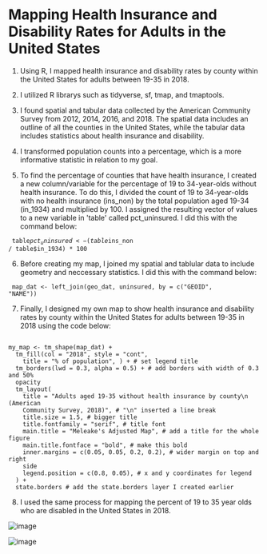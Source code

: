 # Mapping Health Insurance and Disability Rates for Adults in the United States
1. Using R, I mapped health insurance and disability rates by county within the United States for adults between 19-35 in 2018.

2. I utilized R librarys such as tidyverse, sf, tmap, and tmaptools. 

3. I found spatial and tabular data collected by the American Community Survey from 2012, 2014, 2016, and 2018. The spatial data includes an outline of all the counties in the United States, while the tabular data includes statistics about health insurance and disability.

4. I transformed population counts into a percentage, which is a more informative statistic in relation to my goal. 

5. To find the percentage of counties that have health insurance, I created a new column/variable for the percentage of 19 to 34-year-olds without health insurance. To do this, I divided the count of 19 to 34-year-olds with no health insurance (ins_non) by the total population aged 19-34 (in_1934) and multiplied by 100. I assigned the resulting vector of values to a new variable in 'table' called pct_uninsured.
I did this with the command below: 

<code> table$pct_uninsured <- (table$ins_non / table$in_1934) * 100 </code> 
  
6. Before creating my map, I joined my spatial and tablular data to include geometry and neccessary statistics. 
I did this with the command below:
  
<code> map_dat <- left_join(geo_dat, uninsured, by = c("GEOID", "NAME")) </code> 
  
7. Finally, I designed my own map to show health insurance and disability rates by county within the United States for adults between 19-35 in 2018 using the code below:
  
<code> 
my_map <- tm_shape(map_dat) +
  tm_fill(col = "2018", style = "cont",
    title = "% of population", ) + # set legend title
  tm_borders(lwd = 0.3, alpha = 0.5) + # add borders with width of 0.3 and 50%
  opacity
  tm_layout(
    title = "Adults aged 19-35 without health insurance by county\n (American
    Community Survey, 2018)", # "\n" inserted a line break
    title.size = 1.5, # bigger title
    title.fontfamily = "serif", # title font
    main.title = "Meleake's Adjusted Map", # add a title for the whole figure
    main.title.fontface = "bold", # make this bold
    inner.margins = c(0.05, 0.05, 0.2, 0.2), # wider margin on top and right
    side
    legend.position = c(0.8, 0.05), # x and y coordinates for legend
  ) +
  state.borders # add the state.borders layer I created earlier 
</code> 


8. I used the same process for mapping the percent of 19 to 35 year olds who are disabled in the United States in 2018. 
  
![image](https://user-images.githubusercontent.com/77419851/209524890-9ae6d118-4b7b-4c5e-81b5-3d6e27fd45df.png) 
  
![image](https://user-images.githubusercontent.com/77419851/209524906-b8648e10-3860-4cf8-b143-303370e139d7.png)
